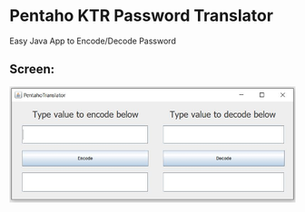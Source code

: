 # Pentaho KTR Password Translator
 Easy Java App to Encode/Decode Password

## Screen:

![Screen](https://github.com/Matheuscruztj/Pentaho-KTR-Password-Translator/blob/master/image/Screen.jpeg)